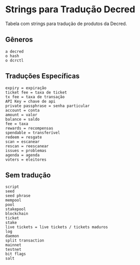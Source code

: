 # Strings para Tradução Decred

Tabela com strings para tradução de produtos da Decred.


## Gêneros

```
a decred
o hash
o dcrctl
```

## Traduções Específicas

```
expiry = expiração
ticket fee = taxa de ticket
tx fee = taxa de transação
API Key = chave de api
private passphrase = senha particular
account = conta
amount = valor
balance = saldo
fee = taxa
rewards = recompensas
spendable = transferível
redeem = resgate
scan = escanear
rescan = reescanear
issues = problemas
agenda = agenda
voters = eleitores
```

## Sem tradução

```
script
seed 
seed phrase 
mempool 
pool 
stakepool 
blockchain 
ticket
stake
live tickets = live tickets / tickets maduros
log 
daemon 
split transaction 
mainnet 
testnet 
bit flags
salt
```



